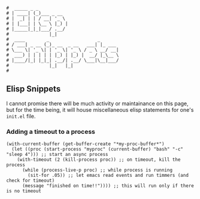 ```
#  _____ _ _
# | ____| (_)___ _ __
# |  _| | | / __| '_ \
# | |___| | \__ \ |_) |
# |_____|_|_|___/ .__/
#               |_|
#  ____        _                  _
# / ___| _ __ (_)_ __  _ __   ___| |_ ___
# \___ \| '_ \| | '_ \| '_ \ / _ \ __/ __|
#  ___) | | | | | |_) | |_) |  __/ |_\__ \
# |____/|_| |_|_| .__/| .__/ \___|\__|___/
#               |_|   |_|
#
```

## Elisp Snippets

I cannot promise there will be much activity or maintainance on this page, but for the time being, it will
house miscellaneous elisp statements for one's `init.el` file.

### Adding a timeout to a process

```elisp
(with-current-buffer (get-buffer-create "*my-proc-buffer*")
  (let ((proc (start-process "myproc" (current-buffer) "bash" "-c" "sleep 4"))) ;; start an async process
    (with-timeout (2 (kill-process proc)) ;; on timeout, kill the process
      (while (process-live-p proc) ;; while process is running
        (sit-for .05)) ;; let emacs read events and run timmers (and check for timeout)
      (message "finished on time!!")))) ;; this will run only if there is no timeout
```

